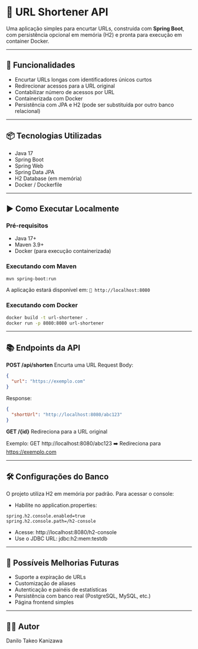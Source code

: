 # 🧩 URL Shortener API

Uma aplicação simples para encurtar URLs, construída com **Spring Boot**, com persistência opcional em memória (H2) e pronta para execução em container Docker.

---

## 🚀 Funcionalidades

- Encurtar URLs longas com identificadores únicos curtos
- Redirecionar acessos para a URL original
- Contabilizar número de acessos por URL
- Containerizada com Docker
- Persistência com JPA e H2 (pode ser substituída por outro banco relacional)

---

## 📦 Tecnologias Utilizadas

- Java 17
- Spring Boot
- Spring Web
- Spring Data JPA
- H2 Database (em memória)
- Docker / Dockerfile

---

## ▶️ Como Executar Localmente

### Pré-requisitos

- Java 17+
- Maven 3.9+
- Docker (para execução containerizada)

### Executando com Maven

```bash
mvn spring-boot:run
```

A aplicação estará disponível em:
```📍 http://localhost:8080```

### Executando com Docker

```bash
docker build -t url-shortener .
docker run -p 8080:8080 url-shortener
```

---

## 📚 Endpoints da API

**POST /api/shorten** 
Encurta uma URL
Request Body:

```json
{
  "url": "https://exemplo.com"
}
```
Response:

```json
{
  "shortUrl": "http://localhost:8080/abc123"
}
```

**GET /{id}**
Redireciona para a URL original

Exemplo:
GET http://localhost:8080/abc123
➡️ Redireciona para https://exemplo.com

---

## 🛠️ Configurações do Banco
O projeto utiliza H2 em memória por padrão. Para acessar o console:

- Habilite no application.properties:

```properties
spring.h2.console.enabled=true
spring.h2.console.path=/h2-console
```

- Acesse: http://localhost:8080/h2-console
- Use o JDBC URL: jdbc:h2:mem:testdb

---

## 📌 Possíveis Melhorias Futuras

- Suporte a expiração de URLs
- Customização de aliases
- Autenticação e painéis de estatísticas
- Persistência com banco real (PostgreSQL, MySQL, etc.)
- Página frontend simples

---

## 👨‍💻 Autor
Danilo Takeo Kanizawa
